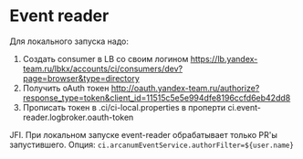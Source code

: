 Event reader
=======

Для локального запуска надо:
1. Создать consumer в LB со своим логином https://lb.yandex-team.ru/lbkx/accounts/ci/consumers/dev?page=browser&type=directory
2. Получить oAuth токен http://oauth.yandex-team.ru/authorize?response_type=token&client_id=11515c5e5e994dfe8196ccfd6eb42dd8
3. Прописать токен в .ci/ci-local.properties в проперти ci.event-reader.logbroker.oauth-token

JFI. При локальном запуске event-reader обрабатывает только PR'ы запустившего.
Опция: `ci.arcanumEventService.authorFilter=${user.name}`
